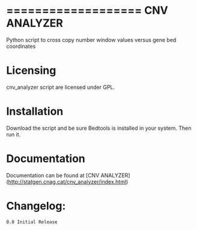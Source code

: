 ===================
CNV ANALYZER
===================

Python script to cross copy number window values versus gene bed coordinates
   
Licensing
=========

cnv_analyzer script are licensed under GPL.

Installation
============

Download the script and be sure Bedtools is installed in your system. Then run it.

Documentation
=============

Documentation can be found at [CNV ANALYZER] (http://statgen.cnag.cat/cnv_analyzer/index.html)


Changelog:
==========

    0.0 Initial Release  
